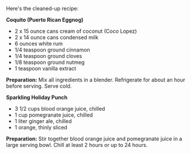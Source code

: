Here's the cleaned-up recipe:

**Coquito (Puerto Rican Eggnog)**

- 2 x 15 ounce cans cream of coconut (Coco Lopez)
- 2 x 14 ounce cans condensed milk
- 6 ounces white rum
- 1/4 teaspoon ground cinnamon
- 1/4 teaspoon ground cloves
- 1/8 teaspoon ground nutmeg
- 1 teaspoon vanilla extract

**Preparation:** Mix all ingredients in a blender. Refrigerate for about an hour before serving. Serve cold.

**Sparkling Holiday Punch**

- 3 1/2 cups blood orange juice, chilled
- 1 cup pomegranate juice, chilled
- 1 liter ginger ale, chilled
- 1 orange, thinly sliced

**Preparation:** Stir together blood orange juice and pomegranate juice in a large serving bowl. Chill at least 2 hours or up to 24 hours.
